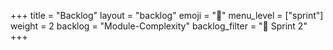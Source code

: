 +++
title = "Backlog"
layout = "backlog"
emoji = "🥞"
menu_level = ["sprint"]
weight = 2
backlog = "Module-Complexity"
backlog_filter = "📅 Sprint 2"
+++
